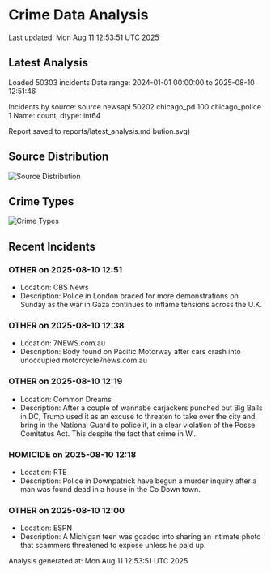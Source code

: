 # Crime Data Analysis
Last updated: Mon Aug 11 12:53:51 UTC 2025

## Latest Analysis

Loaded 50303 incidents
Date range: 2024-01-01 00:00:00 to 2025-08-10 12:51:46

Incidents by source:
source
newsapi           50202
chicago_pd          100
chicago_police        1
Name: count, dtype: int64

Report saved to reports/latest_analysis.md
bution.svg)

## Source Distribution
![Source Distribution](images/source_distribution.svg)

## Crime Types
![Crime Types](images/crime_types.svg)

## Recent Incidents

### OTHER on 2025-08-10 12:51
- Location: CBS News
- Description: Police in London braced for more demonstrations on Sunday as the war in Gaza continues to inflame tensions across the U.K.


### OTHER on 2025-08-10 12:38
- Location: 7NEWS.com.au
- Description: Body found on Pacific Motorway after cars crash into unoccupied motorcycle7news.com.au


### OTHER on 2025-08-10 12:19
- Location: Common Dreams
- Description: After a couple of wannabe carjackers punched out Big Balls in DC, Trump used it as an excuse to threaten to take over the city and bring in the National Guard to police it, in a clear violation of the Posse Comitatus Act. This despite the fact that crime in W…


### HOMICIDE on 2025-08-10 12:18
- Location: RTE
- Description: Police in Downpatrick have begun a murder inquiry after a man was found dead in a house in the Co Down town.


### OTHER on 2025-08-10 12:00
- Location: ESPN
- Description: A Michigan teen was goaded into sharing an intimate photo that scammers threatened to expose unless he paid up.

Analysis generated at: Mon Aug 11 12:53:51 UTC 2025
